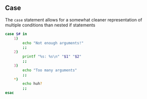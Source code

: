 ## Case

The `case` statement allows for a somewhat cleaner representation of multiple conditions than nested if statements

```bash
case $# in
    1)
        echo "Not enough arguments!"
        ;;
    2)
        printf "%s: %s\n" "$1" "$2"
        ;;
    3)
        echo "Too many arguments"
        ;;
    *)
        echo huh?
        ;;
esac
```